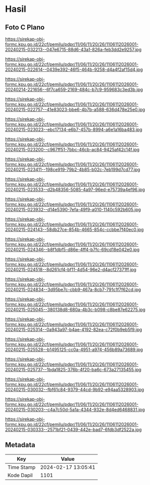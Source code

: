 # Hasil

## Foto C Plano

https://sirekap-obj-formc.kpu.go.id/22cf/pemilu/pdpr/11/06/11/20/26/1106112026001-20240215-032213--047e6715-88d6-43a1-826a-feb3dd2e9257.jpg

https://sirekap-obj-formc.kpu.go.id/22cf/pemilu/pdpr/11/06/11/20/26/1106112026001-20240215-022614--0439e392-46f5-464b-9258-d4a4f2af15d4.jpg

https://sirekap-obj-formc.kpu.go.id/22cf/pemilu/pdpr/11/06/11/20/26/1106112026001-20240214-221656--6f7ca659-2169-484c-b7c9-959683c3ed3b.jpg

https://sirekap-obj-formc.kpu.go.id/22cf/pemilu/pdpr/11/06/11/20/26/1106112026001-20240215-022757--41e83023-bbe6-4b7b-a588-636d478e25e0.jpg

https://sirekap-obj-formc.kpu.go.id/22cf/pemilu/pdpr/11/06/11/20/26/1106112026001-20240215-023023--ebc17134-e6b7-457b-8994-a6e1a16ba483.jpg

https://sirekap-obj-formc.kpu.go.id/22cf/pemilu/pdpr/11/06/11/20/26/1106112026001-20240215-023200--c967ff51-7bbc-46cb-ac84-9425af42c14f.jpg

https://sirekap-obj-formc.kpu.go.id/22cf/pemilu/pdpr/11/06/11/20/26/1106112026001-20240215-023411--198ce919-79b2-4b85-b02c-7eb199d7cd77.jpg

https://sirekap-obj-formc.kpu.go.id/22cf/pemilu/pdpr/11/06/11/20/26/1106112026001-20240215-023533--d2b48356-5085-4a97-96ed-e75739a4ef96.jpg

https://sirekap-obj-formc.kpu.go.id/22cf/pemilu/pdpr/11/06/11/20/26/1106112026001-20240215-023932--d14e5390-7efa-49f9-a010-1140c592b605.jpg

https://sirekap-obj-formc.kpu.go.id/22cf/pemilu/pdpr/11/06/11/20/26/1106112026001-20240215-024143--58db27ce-854b-4665-854c-ccbbe7f40ec0.jpg

https://sirekap-obj-formc.kpu.go.id/22cf/pemilu/pdpr/11/06/11/20/26/1106112026001-20240215-024346--b8f1dbf5-d86e-4ff4-b7fc-69cd18e042e0.jpg

https://sirekap-obj-formc.kpu.go.id/22cf/pemilu/pdpr/11/06/11/20/26/1106112026001-20240215-024518--8d261cf4-bf11-4d54-96e2-d4acf27371ff.jpg

https://sirekap-obj-formc.kpu.go.id/22cf/pemilu/pdpr/11/06/11/20/26/1106112026001-20240215-024834--3d95be7c-cbb9-467a-8cb7-791c1f7f62cd.jpg

https://sirekap-obj-formc.kpu.go.id/22cf/pemilu/pdpr/11/06/11/20/26/1106112026001-20240215-025045--380138d8-680a-4b3c-b098-c8be87e62275.jpg

https://sirekap-obj-formc.kpu.go.id/22cf/pemilu/pdpr/11/06/11/20/26/1106112026001-20240215-025314--0a943a97-b4ae-4192-82ea-c72f0b9eb5f9.jpg

https://sirekap-obj-formc.kpu.go.id/22cf/pemilu/pdpr/11/06/11/20/26/1106112026001-20240215-025528--b1495125-cc0a-4951-a974-456b89a73689.jpg

https://sirekap-obj-formc.kpu.go.id/22cf/pemilu/pdpr/11/06/11/20/26/1106112026001-20240215-025737--1bda1825-376b-4f20-ba6c-673a27135455.jpg

https://sirekap-obj-formc.kpu.go.id/22cf/pemilu/pdpr/11/06/11/20/26/1106112026001-20240215-030032--fbf61c84-9379-44cd-9b92-e94aa5328903.jpg

https://sirekap-obj-formc.kpu.go.id/22cf/pemilu/pdpr/11/06/11/20/26/1106112026001-20240215-030203--c4a7c50d-5a1a-4344-932e-8d4ed6468831.jpg

https://sirekap-obj-formc.kpu.go.id/22cf/pemilu/pdpr/11/06/11/20/26/1106112026001-20240215-030333--2571bf21-0439-442e-bad7-6fdb3df2522a.jpg


## Metadata

| Key        | Value               |
| ---------- | ------------------- |
| Time Stamp | 2024-02-17 13:05:41 |
| Kode Dapil | 1101                |



